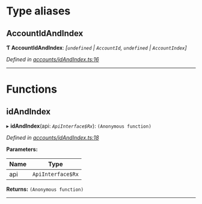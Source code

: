 

# Type aliases

<a id="accountidandindex"></a>

##  AccountIdAndIndex

**Ƭ AccountIdAndIndex**: *[`undefined` \| `AccountId`, `undefined` \| `AccountIndex`]*

*Defined in [accounts/idAndIndex.ts:16](https://github.com/polkadot-js/api/blob/bf1a4a9/packages/api-derive/src/accounts/idAndIndex.ts#L16)*

___

# Functions

<a id="idandindex"></a>

##  idAndIndex

▸ **idAndIndex**(api: *`ApiInterface$Rx`*): `(Anonymous function)`

*Defined in [accounts/idAndIndex.ts:18](https://github.com/polkadot-js/api/blob/bf1a4a9/packages/api-derive/src/accounts/idAndIndex.ts#L18)*

**Parameters:**

| Name | Type |
| ------ | ------ |
| api | `ApiInterface$Rx` |

**Returns:** `(Anonymous function)`

___

